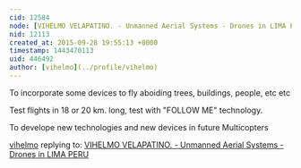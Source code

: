 ```yaml
---
cid: 12584
node: [VIHELMO VELAPATINO. - Unmanned Aerial Systems - Drones in LIMA PERU](../notes/vihelmo/08-01-2015/unammne-aerial-systems-drones-in-lima-peru)
nid: 12113
created_at: 2015-09-28 19:55:13 +0000
timestamp: 1443470113
uid: 446492
author: [vihelmo](../profile/vihelmo)
---
```


To incorporate some devices to fly aboiding trees, buildings, people, etc etc

Test flights in 18 or 20 km. long, test with "FOLLOW ME" technology.

To develope new technologies and new devices in future Multicopters

[vihelmo](../profile/vihelmo) replying to: [VIHELMO VELAPATINO. - Unmanned Aerial Systems - Drones in LIMA PERU](../notes/vihelmo/08-01-2015/unammne-aerial-systems-drones-in-lima-peru)

